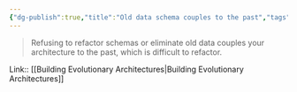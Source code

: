 ```yaml
---
{"dg-publish":true,"title":"Old data schema couples to the past","tags":["quotes"],"date":"2022-09-16T10:31:45+03:00","permalink":"/quotes/202209161031/","dgHomeLink":false,"dgPassFrontmatter":true}
---
```



> Refusing to refactor schemas or eliminate old data couples your architecture to the past, which is difficult to refactor.

Link:: [[Building Evolutionary Architectures|Building Evolutionary Architectures]]


